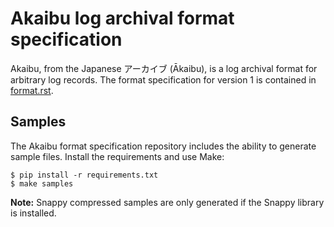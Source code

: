 # Akaibu log archival format specification

Akaibu, from the Japanese アーカイブ (Ākaibu), is a log archival format for arbitrary log records. The format specification for version 1 is contained in [format.rst](format.rst).


## Samples

The Akaibu format specification repository includes the ability to generate sample files. Install the requirements and use Make:

    $ pip install -r requirements.txt
    $ make samples

**Note:** Snappy compressed samples are only generated if the Snappy library is installed.
